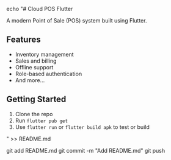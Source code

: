 echo "# Cloud POS Flutter

A modern Point of Sale (POS) system built using Flutter.

## Features
- Inventory management
- Sales and billing
- Offline support
- Role-based authentication
- And more...

## Getting Started
1. Clone the repo
2. Run `flutter pub get`
3. Use `flutter run` or `flutter build apk` to test or build

" >> README.md

git add README.md
git commit -m "Add README.md"
git push
